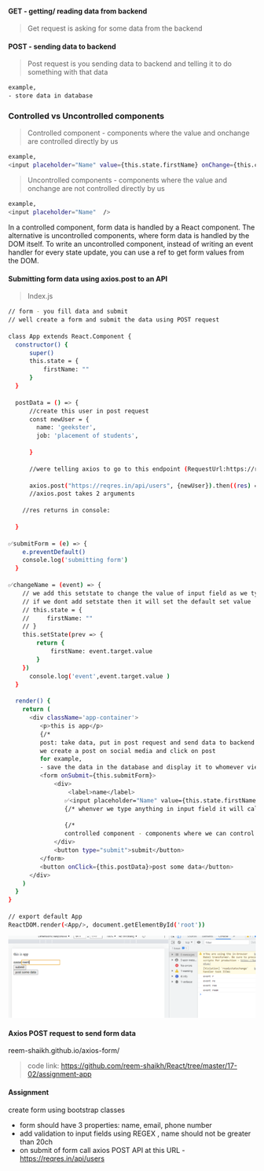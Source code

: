 #### GET - getting/ reading data from backend 
> Get request is asking for some data from the backend 

#### POST - sending data to backend 
> Post request is you sending data to backend and telling it to do something with that data 
```bash 
example, 
- store data in database 
```
### Controlled vs Uncontrolled components 
> Controlled component - components where the value and onchange are controlled directly by us 
```bash 
example, 
<input placeholder="Name" value={this.state.firstName} onChange={this.changeName} />
```
> Uncontrolled components - components where the value and onchange are not controlled directly by us 
```bash 
example, 
<input placeholder="Name"  />
```
In a controlled component, form data is handled by a React component. The alternative is uncontrolled components, where form data is handled by the DOM itself. To write an uncontrolled component, instead of writing an event handler for every state update, you can use a ref to get form values from the DOM.

#### Submitting form data using axios.post to an API 
> Index.js 
```bash 
// form - you fill data and submit 
// well create a form and submit the data using POST request 

class App extends React.Component {
  constructor() {
      super()
      this.state = {
          firstName: ""
      }
  }

  postData = () => {
      //create this user in post request
      const newUser = {
        name: 'geekster',
        job: 'placement of students',

      }

      //were telling axios to go to this endpoint (RequestUrl:https://reqres.in/api/users )and hand it this object newUser 

      axios.post("https://reqres.in/api/users", {newUser}).then((res) => console.log(res))
      //axios.post takes 2 arguments 

    //res returns in console:
    
  }

✅submitForm = (e) => {
    e.preventDefault()
    console.log('submitting form')
  }
  
✅changeName = (event) => {
    // we add this setstate to change the value of input field as we type it in it 
    // if we dont add setstate then it will set the default set value 
    // this.state = {
    //     firstName: ""
    // }
    this.setState(prev => {
        return {
            firstName: event.target.value
        }
    })
      console.log('event',event.target.value )
  }

  render() {
    return (
      <div className='app-container'>
         <p>this is app</p>
         {/* 
         post: take data, put in post request and send data to backend and telling backend to do something with the data 
         we create a post on social media and click on post 
         for example, 
         - save the data in the database and display it to whomever view it  */}
         <form onSubmit={this.submitForm}>
             <div>
                 <label>name</label>
                ✅<input placeholder="Name" value={this.state.firstName} onChange={this.changeName} />
                {/* whenver we type anything in input field it will call onChange function */}

                {/* 
                controlled component - components where we can control the value and onchange  */}
             </div>
             <button type="submit">submit</button>
         </form>
         <button onClick={this.postData}>post some data</button>
      </div>
    )
  }
}

// export default App 
ReactDOM.render(<App/>, document.getElementById('root'))
```
![](1.PNG)

#### Axios POST request to send form data
reem-shaikh.github.io/axios-form/

> code link: https://github.com/reem-shaikh/React/tree/master/17-02/assignment-app

#### Assignment 
create form using bootstrap classes 
- form should have 3 properties: name, email, phone number 
- add validation to input fields using REGEX 
, name should not be greater than 20ch 
- on submit of form call axios POST API at this URL - https://reqres.in/api/users
